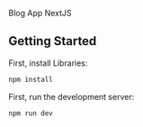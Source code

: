 Blog App NextJS

## Getting Started

First, install Libraries:

```bash
npm install
```

First, run the development server:

```bash
npm run dev
```

